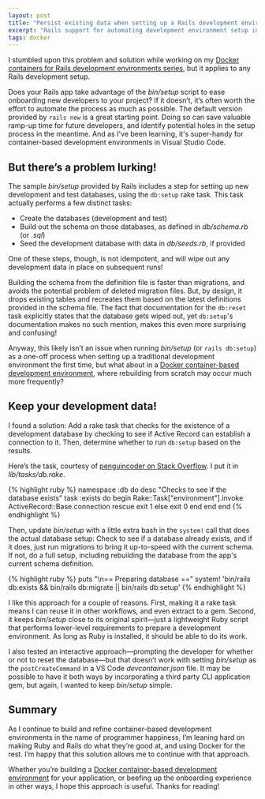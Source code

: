 ```yaml
---
layout: post
title: "Persist existing data when setting up a Rails development environment"
excerpt: "Rails support for automating development environment setup includes a behavior that may surprise you! Here's how I addressed it in my applications."
tags: docker
---
```


<div class="alert alert-info">
  I stumbled upon this problem and solution while working on my <a href="/2021/02/14/docker-devcontainer-series-intro.html">Docker containers for Rails development environments series</a>, but it applies to any Rails development setup.
</div>

Does your Rails app take advantage of the _bin/setup_ script to ease onboarding new developers to your project? If it doesn’t, it’s often worth the effort to automate the process as much as possible. The default version provided by `rails new` is a great starting point. Doing so can save valuable ramp-up time for future developers, and identify potential holes in the setup process in the meantime. And as I've been learning, it's super-handy for container-based development environments in Visual Studio Code.


## But there’s a problem lurking!

The sample _bin/setup_ provided by Rails includes a step for setting up new development and test databases, using the `db:setup` rake task. This task actually performs a few distinct tasks:

- Create the databases (development and test)
- Build out the schema on those databases, as defined in _db/schema.rb_ (or _.sql_) 
- Seed the development database with data in _db/seeds.rb_, if provided

One of these steps, though, is not idempotent, and will wipe out any development data in place on subsequent runs!

Building the schema from the definition file is faster than migrations, and avoids the potential problem of deleted migration files. But, by design, it drops existing tables and recreates them based on the latest definitions provided in the schema file. The fact that documentation for the `db:reset` task explicitly states that the database gets wiped out, yet `db:setup`'s documentation makes no such mention, makes this even more surprising and confusing!

Anyway, this likely isn’t an issue when running _bin/setup_ (or `rails db:setup`) as a one-off process when setting up a traditional development environment the first time, but what about in a [Docker container-based development environment], where rebuilding from scratch may occur much more frequently?

[Docker container-based development environment]:/2021/02/14/docker-devcontainer-series-intro.html


## Keep your development data!

I found a solution: Add a rake task that checks for the existence of a development database by checking to see if Active Record can establish a connection to it. Then, determine whether to run `db:setup` based on the results.

Here’s the task, courtesy of [penguincoder on Stack Overflow]. I put it in _lib/tasks/db.rake_.

{% highlight ruby %}
namespace :db do
  desc "Checks to see if the database exists"
  task :exists do
    begin
      Rake::Task["environment"].invoke
      ActiveRecord::Base.connection
    rescue
      exit 1
    else
      exit 0
    end
  end
end
{% endhighlight %}

Then, update _bin/setup_ with a little extra bash in the `system!` call that does the actual database setup: Check to see if a database already exists, and if it does, just run migrations to bring it up-to-speed with the current schema. If not, do a full setup, including rebuilding the database from the app's current schema definition.

{% highlight ruby %}
puts "\n== Preparing database =="
system! 'bin/rails db:exists && bin/rails db:migrate || bin/rails db:setup'
{% endhighlight %}

I like this approach for a couple of reasons. First, making it a rake task means I can reuse it in other workflows, and even extract to a gem. Second, it keeps _bin/setup_ close to its original spirit—just a lightweight Ruby script that performs lower-level requirements to prepare a development environment. As long as Ruby is installed, it should be able to do its work.

I also tested an interactive approach—prompting the developer for whether or not to reset the database—but that doesn’t work with setting _bin/setup_ as the `postCreateCommand` in a VS Code _devcontainer.json_ file. It may be possible to have it both ways by incorporating a third party CLI application gem, but again, I wanted to keep _bin/setup_ simple.

[penguincoder on Stack Overflow]:https://stackoverflow.com/a/35732641


## Summary

As I continue to build and refine container-based development environments in the name of programmer happiness, I’m leaning hard on making Ruby and Rails do what they’re good at, and using Docker for the rest. I’m happy that this solution allows me to continue with that approach.

Whether you’re building a [Docker container-based development environment] for your application, or beefing up the onboarding experience in other ways, I hope this approach is useful. Thanks for reading!
